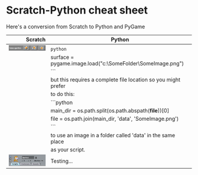Scratch-Python cheat sheet
==========================

Here's a conversion from Scratch to Python and PyGame

Scratch                                                         | Python
---------------------------------------------------------------:|--------
![New sprite icons](new-sprite-icons.png)                       | ```python```
                                                                | surface = pygame.image.load("c:\SomeFolder\SomeImage.png")
																														  	|	```
																																| but this requires a complete file location so you might prefer
																																| to do this:
																																| ```python
																																| main_dir = os.path.split(os.path.abspath(__file__))[0]
																																| file = os.path.join(main_dir, 'data', 'SomeImage.png')
																																| ```
																																| to use an image in a folder called 'data' in the same place
																																| as your script.
![Sprite title and motion types](sprite-title-motion-types.png) | Testing...

